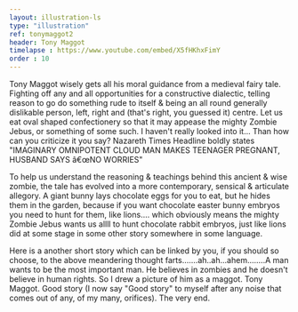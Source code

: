 ```yaml
---
layout: illustration-ls
type: "illustration"
ref: tonymaggot2
header: Tony Maggot
timelapse : https://www.youtube.com/embed/X5fHKhxFimY
order : 10
---
```


Tony Maggot wisely gets all his moral guidance from a medieval fairy tale. Fighting off any and all opportunities for a constructive dialectic, telling reason to go do something rude to itself & being an all round generally dislikable person, left, right and (that's right, you guessed it) centre. Let us eat oval shaped confectionery so that it may appease the mighty Zombie Jebus, or something of some such. I haven't really looked into it... Than how can you criticize it you say? Nazareth Times Headline boldly states "IMAGINARY OMNIPOTENT CLOUD MAN MAKES TEENAGER PREGNANT, HUSBAND SAYS â€œNO WORRIES"

To help us understand the reasoning & teachings behind this ancient & wise zombie, the tale has evolved into a more contemporary, sensical & articulate allegory. A giant bunny lays chocolate eggs for you to eat, but he hides them in the garden, because if you want chocolate easter bunny embryos you need to hunt for them, like lions.... which obviously means the mighty Zombie Jebus wants us allll to hunt chocolate rabbit embryos, just like lions did at some stage in some other story somewhere in some language.

Here is a another short story which can be linked by you, if you should so choose, to the above meandering thought farts.......ah..ah...ahem........A man wants to be the most important man. He believes in zombies and he doesn't believe in human rights. So I drew a picture of him as a maggot. Tony Maggot. Good story (I now say "Good story" to myself after any noise that comes out of any, of my many, orifices). The very end.
